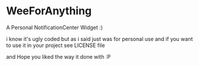 WeeForAnything
==============

A Personal NotificationCenter Widget :)

i know it's ugly coded but as i said just was for personal use
and if you want to use it in your project see LICENSE file

and Hope you liked the way it done with :P
